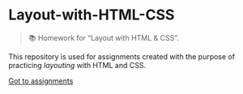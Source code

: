 # Layout-with-HTML-CSS

 > 📚 Homework for “Layout with HTML &amp; CSS”.

This repository is used for assignments created with the purpose of practicing _layouting_ with HTML and CSS.

[Got to assignments](assignment)
